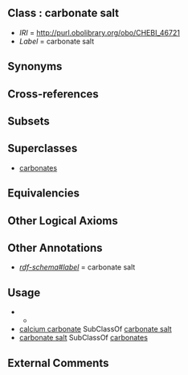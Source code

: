 
## Class : carbonate salt

 * *IRI* = http://purl.obolibrary.org/obo/CHEBI_46721
 * *Label* = carbonate salt

## Synonyms


## Cross-references


## Subsets


## Superclasses

 * [carbonates](../../CHEBI/16/CHEBI_23016.md)

## Equivalencies


## Other Logical Axioms


## Other Annotations

 * *[rdf-schema#label](../../el/rdf-schema#label.md)* = carbonate salt

## Usage

 * -
 * [calcium carbonate](../../CHEBI/11/CHEBI_3311.md) SubClassOf [carbonate salt](../../CHEBI/21/CHEBI_46721.md)
 * [carbonate salt](../../CHEBI/21/CHEBI_46721.md) SubClassOf [carbonates](../../CHEBI/16/CHEBI_23016.md)

## External Comments

